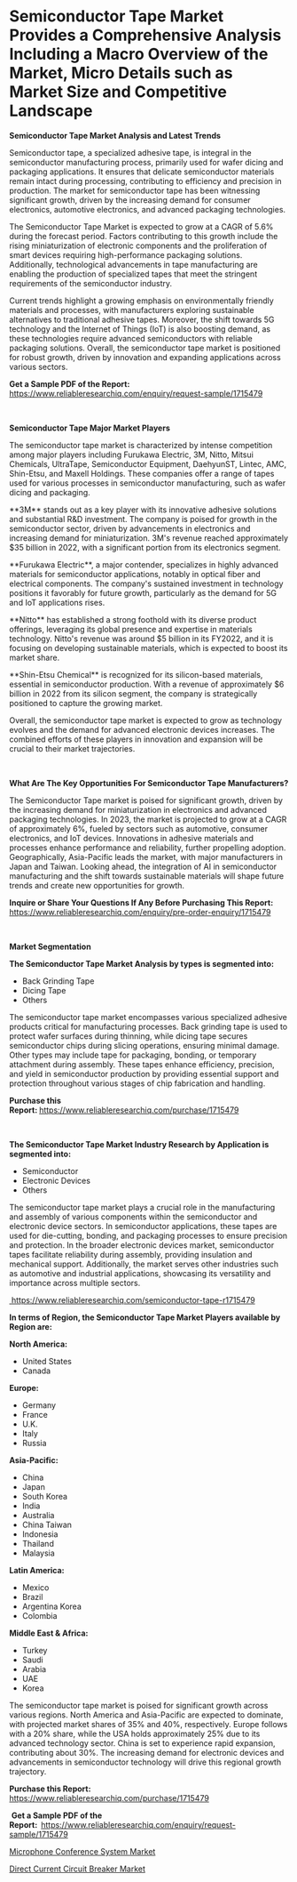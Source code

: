 <p><h1>Semiconductor Tape Market Provides a Comprehensive Analysis Including a Macro Overview of the Market, Micro Details such as Market Size and Competitive Landscape</h1></p><p><strong>Semiconductor Tape Market Analysis and Latest Trends</strong></p>
<p><p>Semiconductor tape, a specialized adhesive tape, is integral in the semiconductor manufacturing process, primarily used for wafer dicing and packaging applications. It ensures that delicate semiconductor materials remain intact during processing, contributing to efficiency and precision in production. The market for semiconductor tape has been witnessing significant growth, driven by the increasing demand for consumer electronics, automotive electronics, and advanced packaging technologies.</p><p>The Semiconductor Tape Market is expected to grow at a CAGR of 5.6% during the forecast period. Factors contributing to this growth include the rising miniaturization of electronic components and the proliferation of smart devices requiring high-performance packaging solutions. Additionally, technological advancements in tape manufacturing are enabling the production of specialized tapes that meet the stringent requirements of the semiconductor industry.</p><p>Current trends highlight a growing emphasis on environmentally friendly materials and processes, with manufacturers exploring sustainable alternatives to traditional adhesive tapes. Moreover, the shift towards 5G technology and the Internet of Things (IoT) is also boosting demand, as these technologies require advanced semiconductors with reliable packaging solutions. Overall, the semiconductor tape market is positioned for robust growth, driven by innovation and expanding applications across various sectors.</p></p>
<p><strong>Get a Sample PDF of the Report:&nbsp;</strong> <a href="https://www.reliableresearchiq.com/enquiry/request-sample/1715479?utm_campaign=1123&utm_medium=2&utm_source=Github&utm_content=ia&utm_term=10022025&utm_id=semiconductor-tape">https://www.reliableresearchiq.com/enquiry/request-sample/1715479</a></p>
<p>&nbsp;</p>
<p><strong>Semiconductor Tape Major Market Players</strong></p>
<p><p>The semiconductor tape market is characterized by intense competition among major players including Furukawa Electric, 3M, Nitto, Mitsui Chemicals, UltraTape, Semiconductor Equipment, DaehyunST, Lintec, AMC, Shin-Etsu, and Maxell Holdings. These companies offer a range of tapes used for various processes in semiconductor manufacturing, such as wafer dicing and packaging.</p><p>**3M** stands out as a key player with its innovative adhesive solutions and substantial R&D investment. The company is poised for growth in the semiconductor sector, driven by advancements in electronics and increasing demand for miniaturization. 3M's revenue reached approximately $35 billion in 2022, with a significant portion from its electronics segment.</p><p>**Furukawa Electric**, a major contender, specializes in highly advanced materials for semiconductor applications, notably in optical fiber and electrical components. The company's sustained investment in technology positions it favorably for future growth, particularly as the demand for 5G and IoT applications rises.</p><p>**Nitto** has established a strong foothold with its diverse product offerings, leveraging its global presence and expertise in materials technology. Nitto's revenue was around $5 billion in its FY2022, and it is focusing on developing sustainable materials, which is expected to boost its market share.</p><p>**Shin-Etsu Chemical** is recognized for its silicon-based materials, essential in semiconductor production. With a revenue of approximately $6 billion in 2022 from its silicon segment, the company is strategically positioned to capture the growing market.</p><p>Overall, the semiconductor tape market is expected to grow as technology evolves and the demand for advanced electronic devices increases. The combined efforts of these players in innovation and expansion will be crucial to their market trajectories.</p></p>
<p>&nbsp;</p>
<p><strong>What Are The Key Opportunities For Semiconductor Tape Manufacturers?</strong></p>
<p><p>The Semiconductor Tape market is poised for significant growth, driven by the increasing demand for miniaturization in electronics and advanced packaging technologies. In 2023, the market is projected to grow at a CAGR of approximately 6%, fueled by sectors such as automotive, consumer electronics, and IoT devices. Innovations in adhesive materials and processes enhance performance and reliability, further propelling adoption. Geographically, Asia-Pacific leads the market, with major manufacturers in Japan and Taiwan. Looking ahead, the integration of AI in semiconductor manufacturing and the shift towards sustainable materials will shape future trends and create new opportunities for growth.</p></p>
<p><strong>Inquire or Share Your Questions If Any Before Purchasing This Report:</strong> <a href="https://www.reliableresearchiq.com/enquiry/pre-order-enquiry/1715479?utm_campaign=1123&utm_medium=2&utm_source=Github&utm_content=ia&utm_term=10022025&utm_id=semiconductor-tape">https://www.reliableresearchiq.com/enquiry/pre-order-enquiry/1715479</a></p>
<p>&nbsp;</p>
<p><strong>Market Segmentation</strong></p>
<p><strong>The Semiconductor Tape Market Analysis by types is segmented into:</strong></p>
<p><ul><li>Back Grinding Tape</li><li>Dicing Tape</li><li>Others</li></ul></p>
<p><p>The semiconductor tape market encompasses various specialized adhesive products critical for manufacturing processes. Back grinding tape is used to protect wafer surfaces during thinning, while dicing tape secures semiconductor chips during slicing operations, ensuring minimal damage. Other types may include tape for packaging, bonding, or temporary attachment during assembly. These tapes enhance efficiency, precision, and yield in semiconductor production by providing essential support and protection throughout various stages of chip fabrication and handling.</p></p>
<p><strong>Purchase this Report:&nbsp;</strong><a href="https://www.reliableresearchiq.com/purchase/1715479?utm_campaign=1123&utm_medium=2&utm_source=Github&utm_content=ia&utm_term=10022025&utm_id=semiconductor-tape">https://www.reliableresearchiq.com/purchase/1715479</a></p>
<p>&nbsp;</p>
<p><strong>The Semiconductor Tape Market Industry Research by Application is segmented into:</strong></p>
<p><ul><li>Semiconductor</li><li>Electronic Devices</li><li>Others</li></ul></p>
<p><p>The semiconductor tape market plays a crucial role in the manufacturing and assembly of various components within the semiconductor and electronic device sectors. In semiconductor applications, these tapes are used for die-cutting, bonding, and packaging processes to ensure precision and protection. In the broader electronic devices market, semiconductor tapes facilitate reliability during assembly, providing insulation and mechanical support. Additionally, the market serves other industries such as automotive and industrial applications, showcasing its versatility and importance across multiple sectors.</p></p>
<p><a href="https://www.reliableresearchiq.com/semiconductor-tape-r1715479?utm_campaign=1123&utm_medium=2&utm_source=Github&utm_content=ia&utm_term=10022025&utm_id=semiconductor-tape">&nbsp;https://www.reliableresearchiq.com/semiconductor-tape-r1715479</a></p>
<p><strong>In terms of Region, the Semiconductor Tape Market Players available by Region are:</strong></p>
<p>
    <p> <strong> North America: </strong>
        <ul>
            <li>United States</li>
            <li>Canada</li>
        </ul>
        </p> 
    <p> <strong> Europe: </strong>
        <ul>
            <li>Germany</li>
            <li>France</li>
            <li>U.K.</li>
            <li>Italy</li>
            <li>Russia</li>
        </ul>
        </p> 
    <p> <strong> Asia-Pacific: </strong>
        <ul>
            <li>China</li>
            <li>Japan</li>
            <li>South Korea</li>
            <li>India</li>
            <li>Australia</li>
            <li>China Taiwan</li>
            <li>Indonesia</li>
            <li>Thailand</li>
            <li>Malaysia</li>
        </ul>
        </p> 
    <p> <strong> Latin America: </strong>
        <ul>
            <li>Mexico</li>
            <li>Brazil</li>
            <li>Argentina Korea</li>
            <li>Colombia</li>
        </ul>
        </p> 
    <p> <strong> Middle East & Africa: </strong>
        <ul>
            <li>Turkey</li>
            <li>Saudi</li>
            <li>Arabia</li>
            <li>UAE</li>
            <li>Korea</li>
        </ul>
    </p>
    </p>
<p><p>The semiconductor tape market is poised for significant growth across various regions. North America and Asia-Pacific are expected to dominate, with projected market shares of 35% and 40%, respectively. Europe follows with a 20% share, while the USA holds approximately 25% due to its advanced technology sector. China is set to experience rapid expansion, contributing about 30%. The increasing demand for electronic devices and advancements in semiconductor technology will drive this regional growth trajectory.</p></p>
<p><strong>Purchase this Report: </strong><a href="https://www.reliableresearchiq.com/purchase/1715479?utm_campaign=1123&utm_medium=2&utm_source=Github&utm_content=ia&utm_term=10022025&utm_id=semiconductor-tape">https://www.reliableresearchiq.com/purchase/1715479</a></p>
<p>&nbsp;<strong>Get a Sample PDF of the Report:&nbsp;&nbsp;</strong><a href="https://www.reliableresearchiq.com/enquiry/request-sample/1715479?utm_campaign=1123&utm_medium=2&utm_source=Github&utm_content=ia&utm_term=10022025&utm_id=semiconductor-tape">https://www.reliableresearchiq.com/enquiry/request-sample/1715479</a></p>
<p><strong></strong></p>
<p><p><a href="https://github.com/cernelleogue48/Market-Research-Report-List-1/blob/main/microphone-conference-system-market.md?utm_campaign=1123&utm_medium=2&utm_source=Github&utm_content=ia&utm_term=10022025&utm_id=semiconductor-tape">Microphone Conference System Market</a></p><p><a href="https://github.com/milolohusami/Market-Research-Report-List-1/blob/main/direct-current-circuit-breaker-market.md?utm_campaign=1123&utm_medium=2&utm_source=Github&utm_content=ia&utm_term=10022025&utm_id=semiconductor-tape">Direct Current Circuit Breaker Market</a></p></p>